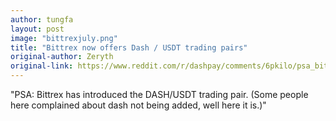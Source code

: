 ```yaml
---
author: tungfa
layout: post
image: "bittrexjuly.png"
title: "Bittrex now offers Dash / USDT trading pairs"
original-author: Zeryth
original-link: https://www.reddit.com/r/dashpay/comments/6pkilo/psa_bittrex_has_introduced_the_dashusdt_trading/?st=J5KO1YOQ&sh=dbe32790
---
```


"PSA: Bittrex has introduced the DASH/USDT trading pair. (Some people here complained about dash not being added, well here it is.)"
